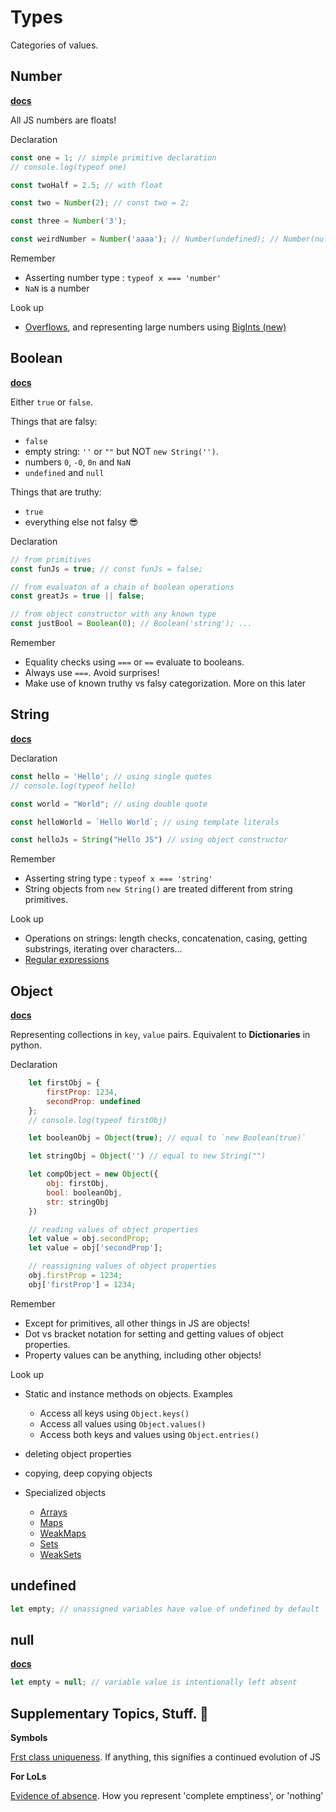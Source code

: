 
# Types

Categories of values.

## Number
[**docs**](https://developer.mozilla.org/en-US/docs/Web/JavaScript/Reference/Global_Objects/Number)

All JS numbers are floats!

Declaration
```js
const one = 1; // simple primitive declaration
// console.log(typeof one)

const twoHalf = 2.5; // with float

const two = Number(2); // const two = 2;

const three = Number('3');

const weirdNumber = Number('aaaa'); // Number(undefined); // Number(null) << returns NaN
```

Remember
- Asserting number type : `typeof x === 'number'`
- `NaN` is a number

Look up
- [Overflows](https://en.wikipedia.org/wiki/Integer_overflow), and representing large numbers using [BigInts (new)](https://developer.mozilla.org/en-US/docs/Web/JavaScript/Reference/Global_Objects/BigInt)


## Boolean
[**docs**]()

Either `true` or `false`.

Things that are falsy:
- `false`
- empty string: `''` or `""` but NOT `new String('')`.
- numbers `0`, `-0`, `0n` and `NaN`
- `undefined` and `null`

Things that are truthy:
- `true`
- everything else not falsy 😎

Declaration
```js
// from primitives
const funJs = true; // const funJs = false;

// from evaluaton of a chain of boolean operations
const greatJs = true || false;

// from object constructor with any known type 
const justBool = Boolean(0); // Boolean('string'); ...
```

Remember
- Equality checks using `===` or `==` evaluate to booleans.
- Always use `===`. Avoid surprises!
- Make use of known truthy vs falsy categorization. More on this later



## String
[**docs**](https://developer.mozilla.org/en-US/docs/Web/JavaScript/Reference/Global_Objects/String#String_primitives_and_String_objects)

Declaration
```js
const hello = 'Hello'; // using single quotes
// console.log(typeof hello)

const world = "World"; // using double quote

const helloWorld = `Hello World`; // using template literals

const helloJs = String("Hello JS") // using object constructor
```

Remember
- Asserting string type : `typeof x === 'string'`
- String objects from `new String()` are treated different from string primitives.

Look up
- Operations on strings: length checks, concatenation, casing, getting substrings, iterating over characters...
- [Regular expressions](https://developer.mozilla.org/en-US/docs/Web/JavaScript/Guide/Regular_Expressions)


## Object
[**docs**](https://developer.mozilla.org/en-US/docs/Web/JavaScript/Reference/Global_Objects/Object)

Representing collections in `key`, `value` pairs. Equivalent to **Dictionaries** in python.

Declaration
```js
    let firstObj = {
        firstProp: 1234,
        secondProp: undefined
    };
    // console.log(typeof firstObj)

    let booleanObj = Object(true); // equal to `new Boolean(true)`

    let stringObj = Object('') // equal to new String("")

    let compObject = new Object({
        obj: firstObj,
        bool: booleanObj,
        str: stringObj
    })

    // reading values of object properties
    let value = obj.secondProp;
    let value = obj['secondProp'];

    // reassigning values of object properties
    obj.firstProp = 1234;
    obj['firstProp'] = 1234;
```

Remember
- Except for primitives, all other things in JS are objects!
- Dot vs bracket notation for setting and getting values of object properties.
- Property values can be anything, including other objects!

Look up
- Static and instance methods on objects. Examples
  - Access all keys using `Object.keys()`
  - Access all values using `Object.values()`
  - Access both keys and values using `Object.entries()`

- deleting object properties
- copying, deep copying objects
- Specialized objects
  - [Arrays](https://developer.mozilla.org/en-US/docs/Web/JavaScript/Reference/Global_Objects/Array)
  - [Maps](https://developer.mozilla.org/en-US/docs/Web/JavaScript/Reference/Global_Objects/Map)
  - [WeakMaps](https://developer.mozilla.org/en-US/docs/Web/JavaScript/Reference/Global_Objects/WeakMap)
  - [Sets](https://developer.mozilla.org/en-US/docs/Web/JavaScript/Reference/Global_Objects/Set)
  - [WeakSets](https://developer.mozilla.org/en-US/docs/Web/JavaScript/Reference/Global_Objects/WeakSet)

## undefined

```js
let empty; // unassigned variables have value of undefined by default
```

## null
[**docs**](https://developer.mozilla.org/en-US/docs/Web/JavaScript/Reference/Global_Objects/null)

```js
let empty = null; // variable value is intentionally left absent
```

## Supplementary Topics, Stuff. 🐣

**Symbols**

[Frst class uniqueness](https://developer.mozilla.org/en-US/docs/Web/JavaScript/Reference/Global_Objects/Symbol). If anything, this signifies a continued evolution of JS

**For LoLs**

[Evidence of absence](https://en.wikipedia.org/wiki/Evidence_of_absence). How you represent 'complete emptiness', or 'nothing'
